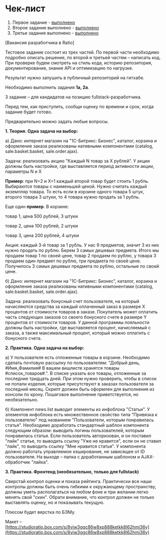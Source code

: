 <h1>Чек-лист</h1>

1. Первое задание - <a href="https://github.com/dmitrykaplun/ratio/blob/master/%D0%9F%D0%B5%D1%80%D0%B2%D0%BE%D0%B5%20%D0%B7%D0%B0%D0%B4%D0%B0%D0%BD%D0%B8%D0%B5.docx">выполнено</a>
2. Второе задание выполнено - <a href="https://github.com/dmitrykaplun/ratio/commit/a3bc8881dbd36ae9c3170726099df60f64293899">выполнено</a>
3. Третье задание выполнено - <a href="https://github.com/dmitrykaplun/ratio/commit/674e623189ca32cc0cccdbf4faff0b71e6070193">выполнено</a>


[Вакансия разработчика в Ratio]

Тестовое задание состоит из трех частей. По первой части необходимо подробно описать решение, по второй и третьей частям – написать код. При проверке будем смотреть на стиль кода, историю репозитория, документирование, знание API и оптимизацию по нагрузке.

Результат нужно запушить в публичный репозиторий на гитхабе.

Необходимо выполнить
задания **1а, 2а**.

3 задание – для кандидатов на позицию fullstack-разработчика.

Перед тем, как приступить, сообщи оценку по времени и срок, когда задание будет готово.

Предварительно можно задать любые вопросы.

**1. Теория. Одна задача на выбор:**

а) Дано: интернет магазин на "1С-Битрикс: Бизнес", каталог, корзина и оформление заказа реализованы нативными компонентами (catalog, sale.basket.basket, sale.order.ajax).

Задача: реализовать акцию "Каждый N товар за X рублей". У акции должны быть настройки, где выставляется период активности акции, параметры N и X

**Пример**: при N=2 и X=1 каждый второй товар будет стоить 1 рубль. Выбираются товары с наименьшей ценой. Нужно считать каждый экземпляр товара. То есть если в корзине одного товара 5 штук, второго товара 3 штуки, то 4 товара нужно продать за 1 рубль.

Еще один **пример**. В корзине:

товар 1, цена 500 рублей, 3 штуки

товар 2, цена 100 рублей, 2 штуки

товар 3, цена 200 рублей, 4 штуки

Акция: каждый 3-й товар за 1 рубль. У нас 9 предметов, значит 3 из них нужно продать по рублю. Берем 3 самых дешевых предмета. Итого мы продаем товар 1 по своей цене, товар 2 продаем по рублю, у товара 3 продаем один предмет по рублю, три предмета по своей цене. Получилось 3 самых дешевых предмета по рублю, остальные по своей цене.

б) Дано: интернет магазин на "1С-Битрикс: Бизнес", каталог, корзина и оформление заказа реализованы нативными компонентами (catalog, sale.basket.basket, sale.order.ajax).

Задача: реализовать бонусный счет пользователя, на который начисляются средства за каждый оплаченный заказ в размере X процентов от стоимости товаров в заказе. Покупатель может оплатить часть следующих заказов со своего бонусного счете в размере Y процентов от стоимости товаров. У данной программы лояльности должны быть настройки, где выставляется процент, начисляемый с заказа, а также максимальный процент, который можно оплатить с бонусного счета.

**2. Практика. Одна задача на выбор:**

а) У пользователя есть отложенные товары в корзине. Необходимо сделать почтовую рассылку по пользователям: "Добрый день, #Имя_Фамилия# В вашем вишлисте хранятся товары #список_товаров#.". В списке указать все товары, отложенные за последние тридцать дней. При этом нужно проверить, чтобы в список не попали изделия, которые присутствуют в заказах пользователя за последний месяц. Скрипт должен быть оформлен для выполнения из консоли по крону. Пошаговое выполнение приветствуется, но необязательно.

б) Компонент news.list выводит элементы из инфоблока "Статьи". У элементов инфоблока есть множественное свойство типа "Привязка к пользователю" под названием "Пользователи, которым понравилась статья". Необходимо доработать стандартный шаблон компонента следующим образом: выводить логины пользователей, которым понравилась статья. Если пользователь авторизован, и он поставил "лайк" статье, то выводить ссылку "Уже не нравится", если он не ставил "лайк", то выводить ссылку "Мне нравится статья". У компонента должно работать управляемое кэширование, не зависящее от ID пользователя. На выходе – папка с доработанным шаблоном и AJAX-обработчик "лайка".

**3. Практика. Фронтенд (необязательно, только для fullstack)**

Сверстай контрол оценки и показа рейтинга. Практически все наши контролы должны быть очень гибкими к окружающему пространству, должны уметь располагаться на любом фоне и при желании легко менять свой "скин". Обрати внимание, что контрол должен не только выставлять оценку, но и показывать текущую.

Плюсом будет верстка по БЭМу.

Макет – [https://studioratio.box.com/s/8yiw3ggc86w8xp888ketkk8l62hmi36y](https://studioratio.box.com/s/8yiw3ggc86w8xp888ketkk8l62hmi36y)
